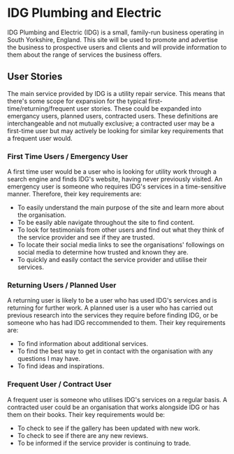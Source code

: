 # IDG Plumbing and Electric

IDG Plumbing and Electric (IDG) is a small, family-run business operating in South Yorkshire, England.
This site will be used to promote and advertise the business to prospective users and clients and will provide information to them about the range of services the business offers.

## User Stories
The main service provided by IDG is a utility repair service. This means that there's some scope for expansion for the typical first-time/returning/frequent user stories. These could be expanded into emergancy users, planned users, contracted users. These definitions are interchangeable and not mutually exclusive; a contracted user may be a first-time user but may actively be looking for similar key requirements that a frequent user would.

### First Time Users / Emergency User

A first time user would be a user who is looking for utility work through a search engine and finds IDG's website, having never previously visited. An emergency user is someone who requires IDG's services in a time-sensitive manner. Therefore, their key requirements are:

* To easily understand the main purpose of the site and learn more about the organisation.
* To be easily able navigate throughout the site to find content.
* To look for testimonials from other users and find out what they think of the service provider and see if they are trusted. 
* To locate their social media links to see the organisations' followings on social media to determine how trusted and known they are.
* To quickly and easily contact the service provider and utilise their services.

### Returning Users / Planned User

A returning user is likely to be a user who has used IDG's services and is returning for further work. A planned user is a user who has carried out previous research into the services they require before finding IDG, or be someone who has had IDG reccommended to them. Their key requirements are:
* To find information about additional services.
* To find the best way to get in contact with the organisation with any questions I may have.
* To find ideas and inspirations.

### Frequent User / Contract User

A frequent user is someone who utilises IDG's services on a regular basis. A contracted user could be an organisation that works alongside IDG or has them on their books. Their key requirements would be:
* To check to see if the gallery has been updated with new work.
* To check to see if there are any new reviews.
* To be informed if the service provider is continuing to trade.

